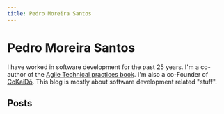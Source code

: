 ```yaml
---
title: Pedro Moreira Santos
---
```


# Pedro Moreira Santos

I have worked in software development for the past 25 years. I'm a co-author of the [Agile Technical practices book](https://leanpub.com/agiletechnicalpracticesdistilled). I'm also a co-Founder of [CoKaiDō](https://twitter.com/cokaido_es). This blog is mostly about software development related "stuff".

## Posts
